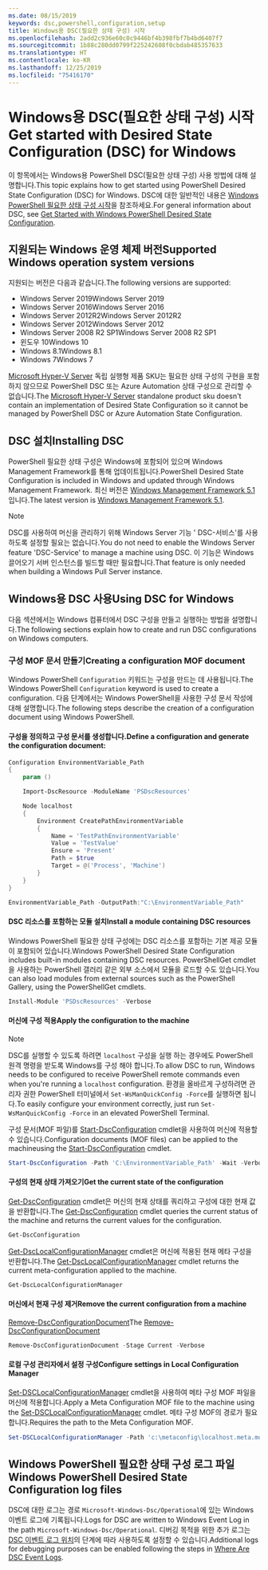 ```yaml
---
ms.date: 08/15/2019
keywords: dsc,powershell,configuration,setup
title: Windows용 DSC(필요한 상태 구성) 시작
ms.openlocfilehash: 2add2c936e60c0c9446bf4b398fbf7b4bd6407f7
ms.sourcegitcommit: 1b88c280dd0799f225242608f0cbdab485357633
ms.translationtype: HT
ms.contentlocale: ko-KR
ms.lasthandoff: 12/25/2019
ms.locfileid: "75416170"
---
```

# <a name="get-started-with-desired-state-configuration-dsc-for-windows"></a><span data-ttu-id="c921e-103">Windows용 DSC(필요한 상태 구성) 시작</span><span class="sxs-lookup"><span data-stu-id="c921e-103">Get started with Desired State Configuration (DSC) for Windows</span></span>

<span data-ttu-id="c921e-104">이 항목에서는 Windows용 PowerShell DSC(필요한 상태 구성) 사용 방법에 대해 설명합니다.</span><span class="sxs-lookup"><span data-stu-id="c921e-104">This topic explains how to get started using PowerShell Desired State Configuration (DSC) for Windows.</span></span>
<span data-ttu-id="c921e-105">DSC에 대한 일반적인 내용은 [Windows PowerShell 필요한 상태 구성 시작](../overview/overview.md)을 참조하세요.</span><span class="sxs-lookup"><span data-stu-id="c921e-105">For general information about DSC, see [Get Started with Windows PowerShell Desired State Configuration](../overview/overview.md).</span></span>

## <a name="supported-windows-operation-system-versions"></a><span data-ttu-id="c921e-106">지원되는 Windows 운영 체제 버전</span><span class="sxs-lookup"><span data-stu-id="c921e-106">Supported Windows operation system versions</span></span>

<span data-ttu-id="c921e-107">지원되는 버전은 다음과 같습니다.</span><span class="sxs-lookup"><span data-stu-id="c921e-107">The following versions are supported:</span></span>

- <span data-ttu-id="c921e-108">Windows Server 2019</span><span class="sxs-lookup"><span data-stu-id="c921e-108">Windows Server 2019</span></span>
- <span data-ttu-id="c921e-109">Windows Server 2016</span><span class="sxs-lookup"><span data-stu-id="c921e-109">Windows Server 2016</span></span>
- <span data-ttu-id="c921e-110">Windows Server 2012R2</span><span class="sxs-lookup"><span data-stu-id="c921e-110">Windows Server 2012R2</span></span>
- <span data-ttu-id="c921e-111">Windows Server 2012</span><span class="sxs-lookup"><span data-stu-id="c921e-111">Windows Server 2012</span></span>
- <span data-ttu-id="c921e-112">Windows Server 2008 R2 SP1</span><span class="sxs-lookup"><span data-stu-id="c921e-112">Windows Server 2008 R2 SP1</span></span>
- <span data-ttu-id="c921e-113">윈도우 10</span><span class="sxs-lookup"><span data-stu-id="c921e-113">Windows 10</span></span>
- <span data-ttu-id="c921e-114">Windows 8.1</span><span class="sxs-lookup"><span data-stu-id="c921e-114">Windows 8.1</span></span>
- <span data-ttu-id="c921e-115">Windows 7</span><span class="sxs-lookup"><span data-stu-id="c921e-115">Windows 7</span></span>

<span data-ttu-id="c921e-116">[Microsoft Hyper-V Server](/windows-server/virtualization/hyper-v/hyper-v-server-2016) 독립 실행형 제품 SKU는 필요한 상태 구성의 구현을 포함하지 않으므로 PowerShell DSC 또는 Azure Automation 상태 구성으로 관리할 수 없습니다.</span><span class="sxs-lookup"><span data-stu-id="c921e-116">The [Microsoft Hyper-V Server](/windows-server/virtualization/hyper-v/hyper-v-server-2016) standalone product sku doesn't contain an implementation of Desired State Configuration so it cannot be managed by PowerShell DSC or Azure Automation State Configuration.</span></span>

## <a name="installing-dsc"></a><span data-ttu-id="c921e-117">DSC 설치</span><span class="sxs-lookup"><span data-stu-id="c921e-117">Installing DSC</span></span>

<span data-ttu-id="c921e-118">PowerShell 필요한 상태 구성은 Windows에 포함되어 있으며 Windows Management Framework를 통해 업데이트됩니다.</span><span class="sxs-lookup"><span data-stu-id="c921e-118">PowerShell Desired State Configuration is included in Windows and updated through Windows Management Framework.</span></span> <span data-ttu-id="c921e-119">최신 버전은 [Windows Management Framework 5.1](https://www.microsoft.com/en-us/download/details.aspx?id=54616)입니다.</span><span class="sxs-lookup"><span data-stu-id="c921e-119">The latest version is [Windows Management Framework 5.1](https://www.microsoft.com/en-us/download/details.aspx?id=54616).</span></span>

> [!NOTE]
> <span data-ttu-id="c921e-120">DSC를 사용하여 머신을 관리하기 위해 Windows Server 기능 ' DSC-서비스'를 사용하도록 설정할 필요는 없습니다.</span><span class="sxs-lookup"><span data-stu-id="c921e-120">You do not need to enable the Windows Server feature 'DSC-Service' to manage a machine using DSC.</span></span>
> <span data-ttu-id="c921e-121">이 기능은 Windows 끌어오기 서버 인스턴스를 빌드할 때만 필요합니다.</span><span class="sxs-lookup"><span data-stu-id="c921e-121">That feature is only needed when building a Windows Pull Server instance.</span></span>

## <a name="using-dsc-for-windows"></a><span data-ttu-id="c921e-122">Windows용 DSC 사용</span><span class="sxs-lookup"><span data-stu-id="c921e-122">Using DSC for Windows</span></span>

<span data-ttu-id="c921e-123">다음 섹션에서는 Windows 컴퓨터에서 DSC 구성을 만들고 실행하는 방법을 설명합니다.</span><span class="sxs-lookup"><span data-stu-id="c921e-123">The following sections explain how to create and run DSC configurations on Windows computers.</span></span>

### <a name="creating-a-configuration-mof-document"></a><span data-ttu-id="c921e-124">구성 MOF 문서 만들기</span><span class="sxs-lookup"><span data-stu-id="c921e-124">Creating a configuration MOF document</span></span>

<span data-ttu-id="c921e-125">Windows PowerShell `Configuration` 키워드는 구성을 만드는 데 사용됩니다.</span><span class="sxs-lookup"><span data-stu-id="c921e-125">The Windows PowerShell `Configuration` keyword is used to create a configuration.</span></span>
<span data-ttu-id="c921e-126">다음 단계에서는 Windows PowerShell을 사용한 구성 문서 작성에 대해 설명합니다.</span><span class="sxs-lookup"><span data-stu-id="c921e-126">The following steps describe the creation of a configuration document using Windows PowerShell.</span></span>

#### <a name="define-a-configuration-and-generate-the-configuration-document"></a><span data-ttu-id="c921e-127">구성을 정의하고 구성 문서를 생성합니다.</span><span class="sxs-lookup"><span data-stu-id="c921e-127">Define a configuration and generate the configuration document:</span></span>

```powershell
Configuration EnvironmentVariable_Path
{
    param ()

    Import-DscResource -ModuleName 'PSDscResources'

    Node localhost
    {
        Environment CreatePathEnvironmentVariable
        {
            Name = 'TestPathEnvironmentVariable'
            Value = 'TestValue'
            Ensure = 'Present'
            Path = $true
            Target = @('Process', 'Machine')
        }
    }
}

EnvironmentVariable_Path -OutputPath:"C:\EnvironmentVariable_Path"
```

#### <a name="install-a-module-containing-dsc-resources"></a><span data-ttu-id="c921e-128">DSC 리소스를 포함하는 모듈 설치</span><span class="sxs-lookup"><span data-stu-id="c921e-128">Install a module containing DSC resources</span></span>

<span data-ttu-id="c921e-129">Windows PowerShell 필요한 상태 구성에는 DSC 리소스를 포함하는 기본 제공 모듈이 포함되어 있습니다.</span><span class="sxs-lookup"><span data-stu-id="c921e-129">Windows PowerShell Desired State Configuration includes built-in modules containing DSC resources.</span></span>
<span data-ttu-id="c921e-130">PowerShellGet cmdlet을 사용하는 PowerShell 갤러리 같은 외부 소스에서 모듈을 로드할 수도 있습니다.</span><span class="sxs-lookup"><span data-stu-id="c921e-130">You can also load modules from external sources such as the PowerShell Gallery, using the PowerShellGet cmdlets.</span></span>

```PowerShell
Install-Module 'PSDscResources' -Verbose
```

#### <a name="apply-the-configuration-to-the-machine"></a><span data-ttu-id="c921e-131">머신에 구성 적용</span><span class="sxs-lookup"><span data-stu-id="c921e-131">Apply the configuration to the machine</span></span>

> [!NOTE]
> <span data-ttu-id="c921e-132">DSC를 실행할 수 있도록 하려면 `localhost` 구성을 실행 하는 경우에도 PowerShell 원격 명령을 받도록 Windows를 구성 해야 합니다.</span><span class="sxs-lookup"><span data-stu-id="c921e-132">To allow DSC to run, Windows needs to be configured to receive PowerShell remote commands even when you're running a `localhost` configuration.</span></span> <span data-ttu-id="c921e-133">환경을 올바르게 구성하려면 관리자 권한 PowerShell 터미널에서 `Set-WsManQuickConfig -Force`를 실행하면 됩니다.</span><span class="sxs-lookup"><span data-stu-id="c921e-133">To easily configure your environment correctly, just run `Set-WsManQuickConfig -Force` in an elevated PowerShell Terminal.</span></span>

<span data-ttu-id="c921e-134">구성 문서(MOF 파일)를 [Start-DscConfiguration](/powershell/module/psdesiredstateconfiguration/start-dscconfiguration) cmdlet을 사용하여 머신에 적용할 수 있습니다.</span><span class="sxs-lookup"><span data-stu-id="c921e-134">Configuration documents (MOF files) can be applied to the machineusing the [Start-DscConfiguration](/powershell/module/psdesiredstateconfiguration/start-dscconfiguration) cmdlet.</span></span>

```powershell
Start-DscConfiguration -Path 'C:\EnvironmentVariable_Path' -Wait -Verbose
```

#### <a name="get-the-current-state-of-the-configuration"></a><span data-ttu-id="c921e-135">구성의 현재 상태 가져오기</span><span class="sxs-lookup"><span data-stu-id="c921e-135">Get the current state of the configuration</span></span>

<span data-ttu-id="c921e-136">[Get-DscConfiguration](/powershell/module/psdesiredstateconfiguration/get-dscconfiguration) cmdlet은 머신의 현재 상태를 쿼리하고 구성에 대한 현재 값을 반환합니다.</span><span class="sxs-lookup"><span data-stu-id="c921e-136">The [Get-DscConfiguration](/powershell/module/psdesiredstateconfiguration/get-dscconfiguration) cmdlet queries the current status of the machine and returns the current values for the configuration.</span></span>

```powershell
Get-DscConfiguration
```

<span data-ttu-id="c921e-137">[Get-DscLocalConfigurationManager](/powershell/module/psdesiredstateconfiguration/get-dscLocalConfigurationManager) cmdlet은 머신에 적용된 현재 메타 구성을 반환합니다.</span><span class="sxs-lookup"><span data-stu-id="c921e-137">The [Get-DscLocalConfigurationManager](/powershell/module/psdesiredstateconfiguration/get-dscLocalConfigurationManager) cmdlet returns the current meta-configuration applied to the machine.</span></span>

```powershell
Get-DscLocalConfigurationManager
```

#### <a name="remove-the-current-configuration-from-a-machine"></a><span data-ttu-id="c921e-138">머신에서 현재 구성 제거</span><span class="sxs-lookup"><span data-stu-id="c921e-138">Remove the current configuration from a machine</span></span>

<span data-ttu-id="c921e-139">[Remove-DscConfigurationDocument](/powershell/module/psdesiredstateconfiguration/remove-dscconfigurationdocument)</span><span class="sxs-lookup"><span data-stu-id="c921e-139">The [Remove-DscConfigurationDocument](/powershell/module/psdesiredstateconfiguration/remove-dscconfigurationdocument)</span></span>

```powershell
Remove-DscConfigurationDocument -Stage Current -Verbose
```

#### <a name="configure-settings-in-local-configuration-manager"></a><span data-ttu-id="c921e-140">로컬 구성 관리자에서 설정 구성</span><span class="sxs-lookup"><span data-stu-id="c921e-140">Configure settings in Local Configuration Manager</span></span>

<span data-ttu-id="c921e-141">[Set-DSCLocalConfigurationManager](/powershell/module/PSDesiredStateConfiguration/Set-DscLocalConfigurationManager) cmdlet을 사용하여 메타 구성 MOF 파일을 머신에 적용합니다.</span><span class="sxs-lookup"><span data-stu-id="c921e-141">Apply a Meta Configuration MOF file to the machine using the [Set-DSCLocalConfigurationManager](/powershell/module/PSDesiredStateConfiguration/Set-DscLocalConfigurationManager) cmdlet.</span></span>
<span data-ttu-id="c921e-142">메타 구성 MOF의 경로가 필요합니다.</span><span class="sxs-lookup"><span data-stu-id="c921e-142">Requires the path to the Meta Configuration MOF.</span></span>

```powershell
Set-DSCLocalConfigurationManager -Path 'c:\metaconfig\localhost.meta.mof' -Verbose
```

## <a name="windows-powershell-desired-state-configuration-log-files"></a><span data-ttu-id="c921e-143">Windows PowerShell 필요한 상태 구성 로그 파일</span><span class="sxs-lookup"><span data-stu-id="c921e-143">Windows PowerShell Desired State Configuration log files</span></span>

<span data-ttu-id="c921e-144">DSC에 대한 로그는 경로 `Microsoft-Windows-Dsc/Operational`에 있는 Windows 이벤트 로그에 기록됩니다.</span><span class="sxs-lookup"><span data-stu-id="c921e-144">Logs for DSC are written to Windows Event Log in the path `Microsoft-Windows-Dsc/Operational`.</span></span>
<span data-ttu-id="c921e-145">디버깅 목적을 위한 추가 로그는 [DSC 이벤트 로그 위치](/powershell/scripting/dsc/troubleshooting/troubleshooting#where-are-dsc-event-logs)의 단계에 따라 사용하도록 설정할 수 있습니다.</span><span class="sxs-lookup"><span data-stu-id="c921e-145">Additional logs for debugging purposes can be enabled following the steps in [Where Are DSC Event Logs](/powershell/scripting/dsc/troubleshooting/troubleshooting#where-are-dsc-event-logs).</span></span>
